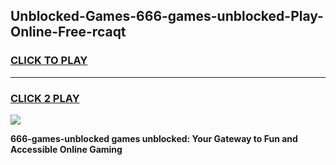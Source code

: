 
## Unblocked-Games-666-games-unblocked-Play-Online-Free-rcaqt
<h3>
<a href="https://premium76.site?title=666-games-unblocked&ref=26A">CLICK TO PLAY</a></h3>
<hr>

<h3>
<a href="https://premium76.site?title=666-games-unblocked&ref=26A">CLICK 2 PLAY</a>
  
</h3>

<a href="https://premium76.site?title=666-games-unblocked&ref=26A"><img src="https://clearcache.store/games.png"></a>


**666-games-unblocked games unblocked: Your Gateway to Fun and Accessible Online Gaming**
